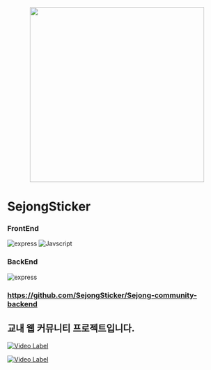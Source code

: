 <div align="center"> <img src="https://img1.daumcdn.net/thumb/R1280x0/?scode=mtistory2&fname=https%3A%2F%2Fblog.kakaocdn.net%2Fdn%2FRlnjm%2Fbtsis72j1Wk%2FnazMa21Dbipd0PHHufkaxk%2Fimg.png" width="400" height="400"></div>

# SejongSticker
### FrontEnd
<img alt="express" src ="https://img.shields.io/badge/react-%2320232a.svg?style=for-the-badge&logo=react&logoColor=%2361DAFB"/> 
<img alt="Javscript" src ="https://img.shields.io/badge/React_Router-CA4245?style=for-the-badge&logo=react-router&logoColor=white"/> 

### BackEnd
<img alt="express" src ="https://img.shields.io/badge/spring-%236DB33F.svg?style=for-the-badge&logo=spring&logoColor=white"/> 

### https://github.com/SejongSticker/Sejong-community-backend



## 교내 웹 커뮤니티 프로젝트입니다.


[![Video Label](http://img.youtube.com/vi/YVOc4iyrtXs/0.jpg)](https://youtu.be/YVOc4iyrtXs)


[![Video Label](http://img.youtube.com/vi/9VVrpzlUdiU/0.jpg)](https://youtu.be/9VVrpzlUdiU)






